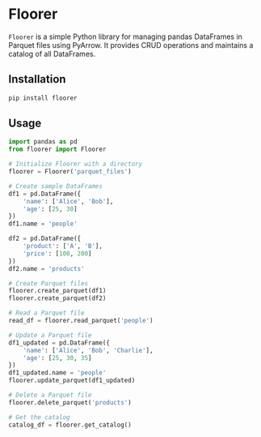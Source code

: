 # Floorer

`Floorer` is a simple Python library for managing pandas DataFrames in Parquet files using PyArrow. 
It provides CRUD operations and maintains a catalog of all DataFrames.

## Installation

```bash
pip install floorer
```

## Usage
```python
import pandas as pd
from floorer import Floorer

# Initialize Floorer with a directory
floorer = Floorer('parquet_files')

# Create sample DataFrames
df1 = pd.DataFrame({
    'name': ['Alice', 'Bob'],
    'age': [25, 30]
})
df1.name = 'people'

df2 = pd.DataFrame({
    'product': ['A', 'B'],
    'price': [100, 200]
})
df2.name = 'products'

# Create Parquet files
floorer.create_parquet(df1)
floorer.create_parquet(df2)

# Read a Parquet file
read_df = floorer.read_parquet('people')

# Update a Parquet file
df1_updated = pd.DataFrame({
    'name': ['Alice', 'Bob', 'Charlie'],
    'age': [25, 30, 35]
})
df1_updated.name = 'people'
floorer.update_parquet(df1_updated)

# Delete a Parquet file
floorer.delete_parquet('products')

# Get the catalog
catalog_df = floorer.get_catalog()
```